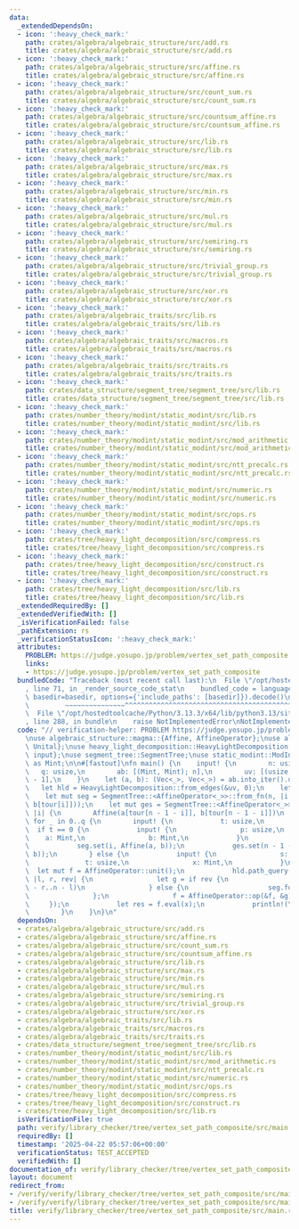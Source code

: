 ```yaml
---
data:
  _extendedDependsOn:
  - icon: ':heavy_check_mark:'
    path: crates/algebra/algebraic_structure/src/add.rs
    title: crates/algebra/algebraic_structure/src/add.rs
  - icon: ':heavy_check_mark:'
    path: crates/algebra/algebraic_structure/src/affine.rs
    title: crates/algebra/algebraic_structure/src/affine.rs
  - icon: ':heavy_check_mark:'
    path: crates/algebra/algebraic_structure/src/count_sum.rs
    title: crates/algebra/algebraic_structure/src/count_sum.rs
  - icon: ':heavy_check_mark:'
    path: crates/algebra/algebraic_structure/src/countsum_affine.rs
    title: crates/algebra/algebraic_structure/src/countsum_affine.rs
  - icon: ':heavy_check_mark:'
    path: crates/algebra/algebraic_structure/src/lib.rs
    title: crates/algebra/algebraic_structure/src/lib.rs
  - icon: ':heavy_check_mark:'
    path: crates/algebra/algebraic_structure/src/max.rs
    title: crates/algebra/algebraic_structure/src/max.rs
  - icon: ':heavy_check_mark:'
    path: crates/algebra/algebraic_structure/src/min.rs
    title: crates/algebra/algebraic_structure/src/min.rs
  - icon: ':heavy_check_mark:'
    path: crates/algebra/algebraic_structure/src/mul.rs
    title: crates/algebra/algebraic_structure/src/mul.rs
  - icon: ':heavy_check_mark:'
    path: crates/algebra/algebraic_structure/src/semiring.rs
    title: crates/algebra/algebraic_structure/src/semiring.rs
  - icon: ':heavy_check_mark:'
    path: crates/algebra/algebraic_structure/src/trivial_group.rs
    title: crates/algebra/algebraic_structure/src/trivial_group.rs
  - icon: ':heavy_check_mark:'
    path: crates/algebra/algebraic_structure/src/xor.rs
    title: crates/algebra/algebraic_structure/src/xor.rs
  - icon: ':heavy_check_mark:'
    path: crates/algebra/algebraic_traits/src/lib.rs
    title: crates/algebra/algebraic_traits/src/lib.rs
  - icon: ':heavy_check_mark:'
    path: crates/algebra/algebraic_traits/src/macros.rs
    title: crates/algebra/algebraic_traits/src/macros.rs
  - icon: ':heavy_check_mark:'
    path: crates/algebra/algebraic_traits/src/traits.rs
    title: crates/algebra/algebraic_traits/src/traits.rs
  - icon: ':heavy_check_mark:'
    path: crates/data_structure/segment_tree/segment_tree/src/lib.rs
    title: crates/data_structure/segment_tree/segment_tree/src/lib.rs
  - icon: ':heavy_check_mark:'
    path: crates/number_theory/modint/static_modint/src/lib.rs
    title: crates/number_theory/modint/static_modint/src/lib.rs
  - icon: ':heavy_check_mark:'
    path: crates/number_theory/modint/static_modint/src/mod_arithmetic.rs
    title: crates/number_theory/modint/static_modint/src/mod_arithmetic.rs
  - icon: ':heavy_check_mark:'
    path: crates/number_theory/modint/static_modint/src/ntt_precalc.rs
    title: crates/number_theory/modint/static_modint/src/ntt_precalc.rs
  - icon: ':heavy_check_mark:'
    path: crates/number_theory/modint/static_modint/src/numeric.rs
    title: crates/number_theory/modint/static_modint/src/numeric.rs
  - icon: ':heavy_check_mark:'
    path: crates/number_theory/modint/static_modint/src/ops.rs
    title: crates/number_theory/modint/static_modint/src/ops.rs
  - icon: ':heavy_check_mark:'
    path: crates/tree/heavy_light_decomposition/src/compress.rs
    title: crates/tree/heavy_light_decomposition/src/compress.rs
  - icon: ':heavy_check_mark:'
    path: crates/tree/heavy_light_decomposition/src/construct.rs
    title: crates/tree/heavy_light_decomposition/src/construct.rs
  - icon: ':heavy_check_mark:'
    path: crates/tree/heavy_light_decomposition/src/lib.rs
    title: crates/tree/heavy_light_decomposition/src/lib.rs
  _extendedRequiredBy: []
  _extendedVerifiedWith: []
  _isVerificationFailed: false
  _pathExtension: rs
  _verificationStatusIcon: ':heavy_check_mark:'
  attributes:
    PROBLEM: https://judge.yosupo.jp/problem/vertex_set_path_composite
    links:
    - https://judge.yosupo.jp/problem/vertex_set_path_composite
  bundledCode: "Traceback (most recent call last):\n  File \"/opt/hostedtoolcache/Python/3.13.3/x64/lib/python3.13/site-packages/onlinejudge_verify/documentation/build.py\"\
    , line 71, in _render_source_code_stat\n    bundled_code = language.bundle(stat.path,\
    \ basedir=basedir, options={'include_paths': [basedir]}).decode()\n          \
    \         ~~~~~~~~~~~~~~~^^^^^^^^^^^^^^^^^^^^^^^^^^^^^^^^^^^^^^^^^^^^^^^^^^^^^^^^^^^^^^^^^^\n\
    \  File \"/opt/hostedtoolcache/Python/3.13.3/x64/lib/python3.13/site-packages/onlinejudge_verify/languages/rust.py\"\
    , line 288, in bundle\n    raise NotImplementedError\nNotImplementedError\n"
  code: "// verification-helper: PROBLEM https://judge.yosupo.jp/problem/vertex_set_path_composite\n\
    \nuse algebraic_structure::magma::{Affine, AffineOperator};\nuse algebraic_traits::{Magma,\
    \ Unital};\nuse heavy_light_decomposition::HeavyLightDecomposition;\nuse proconio::{fastout,\
    \ input};\nuse segment_tree::SegmentTree;\nuse static_modint::ModInt998244353\
    \ as Mint;\n\n#[fastout]\nfn main() {\n    input! {\n        n: usize,\n     \
    \   q: usize,\n        ab: [(Mint, Mint); n],\n        uv: [(usize, usize); n\
    \ - 1],\n    }\n    let (a, b): (Vec<_>, Vec<_>) = ab.into_iter().unzip();\n \
    \   let hld = HeavyLightDecomposition::from_edges(&uv, 0);\n    let tour = hld.euler_tour().collect::<Vec<_>>();\n\
    \    let mut seg = SegmentTree::<AffineOperator<_>>::from_fn(n, |i| Affine(a[tour[i]],\
    \ b[tour[i]]));\n    let mut ges = SegmentTree::<AffineOperator<_>>::from_fn(n,\
    \ |i| {\n        Affine(a[tour[n - 1 - i]], b[tour[n - 1 - i]])\n    });\n   \
    \ for _ in 0..q {\n        input! {\n            t: usize,\n        }\n      \
    \  if t == 0 {\n            input! {\n                p: usize,\n            \
    \    a: Mint,\n                b: Mint,\n            }\n            let i = hld.vertex_index(p);\n\
    \            seg.set(i, Affine(a, b));\n            ges.set(n - 1 - i, Affine(a,\
    \ b));\n        } else {\n            input! {\n                s: usize,\n  \
    \              t: usize,\n                x: Mint,\n            }\n          \
    \  let mut f = AffineOperator::unit();\n            hld.path_query(s, t, true,\
    \ |l, r, rev| {\n                let g = if rev {\n                    ges.fold(n\
    \ - r..n - l)\n                } else {\n                    seg.fold(l..r)\n\
    \                };\n                f = AffineOperator::op(&f, &g);\n       \
    \     });\n            let res = f.eval(x);\n            println!(\"{}\", res);\n\
    \        }\n    }\n}\n"
  dependsOn:
  - crates/algebra/algebraic_structure/src/add.rs
  - crates/algebra/algebraic_structure/src/affine.rs
  - crates/algebra/algebraic_structure/src/count_sum.rs
  - crates/algebra/algebraic_structure/src/countsum_affine.rs
  - crates/algebra/algebraic_structure/src/lib.rs
  - crates/algebra/algebraic_structure/src/max.rs
  - crates/algebra/algebraic_structure/src/min.rs
  - crates/algebra/algebraic_structure/src/mul.rs
  - crates/algebra/algebraic_structure/src/semiring.rs
  - crates/algebra/algebraic_structure/src/trivial_group.rs
  - crates/algebra/algebraic_structure/src/xor.rs
  - crates/algebra/algebraic_traits/src/lib.rs
  - crates/algebra/algebraic_traits/src/macros.rs
  - crates/algebra/algebraic_traits/src/traits.rs
  - crates/data_structure/segment_tree/segment_tree/src/lib.rs
  - crates/number_theory/modint/static_modint/src/lib.rs
  - crates/number_theory/modint/static_modint/src/mod_arithmetic.rs
  - crates/number_theory/modint/static_modint/src/ntt_precalc.rs
  - crates/number_theory/modint/static_modint/src/numeric.rs
  - crates/number_theory/modint/static_modint/src/ops.rs
  - crates/tree/heavy_light_decomposition/src/compress.rs
  - crates/tree/heavy_light_decomposition/src/construct.rs
  - crates/tree/heavy_light_decomposition/src/lib.rs
  isVerificationFile: true
  path: verify/library_checker/tree/vertex_set_path_composite/src/main.rs
  requiredBy: []
  timestamp: '2025-04-22 05:57:06+00:00'
  verificationStatus: TEST_ACCEPTED
  verifiedWith: []
documentation_of: verify/library_checker/tree/vertex_set_path_composite/src/main.rs
layout: document
redirect_from:
- /verify/verify/library_checker/tree/vertex_set_path_composite/src/main.rs
- /verify/verify/library_checker/tree/vertex_set_path_composite/src/main.rs.html
title: verify/library_checker/tree/vertex_set_path_composite/src/main.rs
---
```

